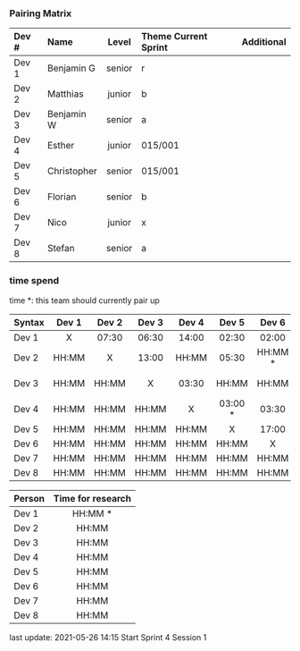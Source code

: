 ### Pairing Matrix
| Dev # |  Name       | Level  | Theme Current Sprint | Additional
| :---  |    :----    | :---:  | :----       | :----
| Dev 1 | Benjamin G  | senior | r           | 
| Dev 2 | Matthias    | junior | b           |
| Dev 3 | Benjamin W  | senior | a           | 
| Dev 4 | Esther      | junior | 015/001     |
| Dev 5 | Christopher | senior | 015/001     | 
| Dev 6 | Florian     | senior | b           | 
| Dev 7 | Nico        | junior | x           |
| Dev 8 | Stefan      | senior | a           | 

### time spend
time *: this team should currently pair up

| Syntax      | Dev 1       | Dev 2       | Dev 3       | Dev 4       | Dev 5       | Dev 6       | Dev 7       | Dev 8       |
| :---        |    :----:   |    :----:   |    :----:   |    :----:   |    :----:   |    :----:   |    :----:   |    :----:   |
| Dev 1       | X           | 07:30       | 06:30       | 14:00       | 02:30       | 02:00       | HH:MM       | 02:00       |
| Dev 2       | HH:MM       | X           | 13:00       | HH:MM       | 05:30       | HH:MM *     | HH:MM       | 05:00       |
| Dev 3       | HH:MM       | HH:MM       | X           | 03:30       | HH:MM       | HH:MM       | HH:MM       | HH:MM *     |
| Dev 4       | HH:MM       | HH:MM       | HH:MM       | X           | 03:00 *     | 03:30       | HH:MM       | 04:00       |
| Dev 5       | HH:MM       | HH:MM       | HH:MM       | HH:MM       | X           | 17:00       | HH:MM       | HH:MM       |
| Dev 6       | HH:MM       | HH:MM       | HH:MM       | HH:MM       | HH:MM       | X           | 05:30       | HH:MM       |
| Dev 7       | HH:MM       | HH:MM       | HH:MM       | HH:MM       | HH:MM       | HH:MM       | X           | 25:30       |
| Dev 8       | HH:MM       | HH:MM       | HH:MM       | HH:MM       | HH:MM       | HH:MM       | HH:MM       | X           |



| Person      | Time for research     
| :---        |    :----: 
| Dev 1       | HH:MM *       
| Dev 2       | HH:MM     
| Dev 3       | HH:MM     
| Dev 4       | HH:MM     
| Dev 5       | HH:MM     
| Dev 6       | HH:MM     
| Dev 7       | HH:MM     
| Dev 8       | HH:MM     

last update: 2021-05-26 14:15 
Start Sprint 4 Session 1
